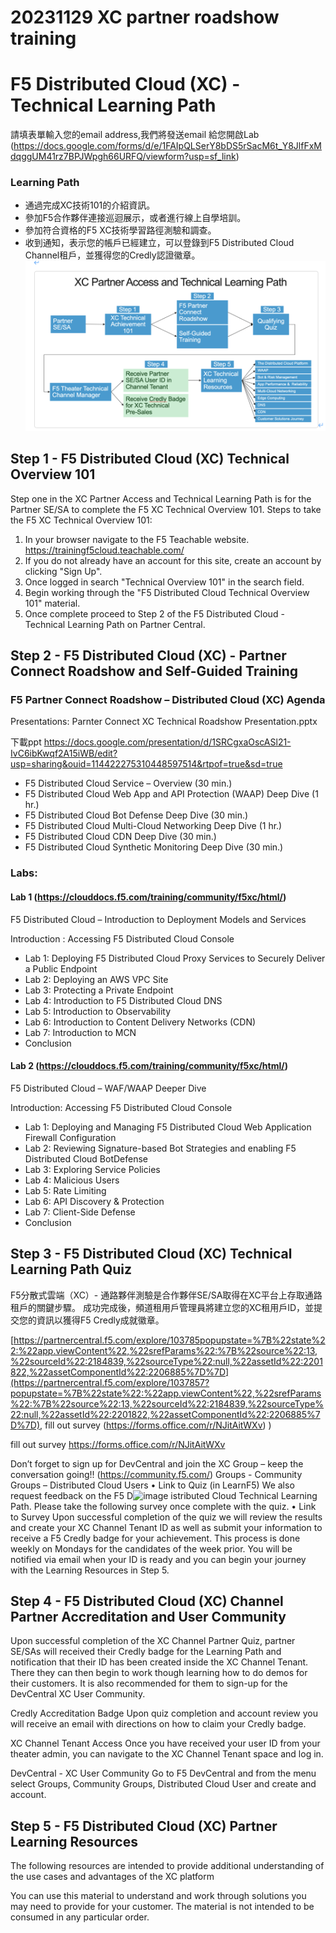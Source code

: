 # 20231129 XC partner roadshow training
# F5 Distributed Cloud (XC) - Technical Learning Path

請填表單輸入您的email address,我們將發送email 給您開啟Lab
(https://docs.google.com/forms/d/e/1FAIpQLSerY8bDS5rSacM6t_Y8JlfFxMdqggUM41rz7BPJWpgh66URFQ/viewform?usp=sf_link)

### Learning Path
- 通過完成XC技術101的介紹資訊。
- 參加F5合作夥伴連接巡迴展示，或者進行線上自學培訓。
- 參加符合資格的F5 XC技術學習路徑測驗和調查。
- 收到通知，表示您的帳戶已經建立，可以登錄到F5 Distributed Cloud Channel租戶，並獲得您的Credly認證徽章。
![3](3.png)
## Step 1 - F5 Distributed Cloud (XC) Technical Overview 101

Step one in the XC Partner Access and Technical Learning Path is for the Partner SE/SA to complete the F5 XC Technical Overview 101.
Steps to take the F5 XC Technical Overview 101:

1.	In your browser navigate to the F5 Teachable website.
   https://trainingf5cloud.teachable.com/
3.	If you do not already have an account for this site, create an account by clicking "Sign Up".
4.	Once logged in search "Technical Overview 101" in the search field.
5.	Begin working through the "F5 Distributed Cloud Technical Overview 101" material.
6.	Once complete proceed to Step 2 of the F5 Distributed Cloud - Technical Learning Path on Partner Central.

## Step 2 - F5 Distributed Cloud (XC) - Partner Connect Roadshow and Self-Guided Training

### F5 Partner Connect Roadshow – Distributed Cloud (XC) Agenda
  
Presentations: Parnter Connect XC Technical Roadshow Presentation.pptx

下載ppt
https://docs.google.com/presentation/d/1SRCgxaOscASl21-IvC6ibKwqf2A15iWB/edit?usp=sharing&ouid=114422275310448597514&rtpof=true&sd=true

- F5 Distributed Cloud Service – Overview (30 min.)
- F5 Distributed Cloud Web App and API Protection (WAAP) Deep Dive (1 hr.)
- F5 Distributed Cloud Bot Defense Deep Dive (30 min.)
- F5 Distributed Cloud Multi-Cloud Networking Deep Dive (1 hr.)
- F5 Distributed Cloud CDN Deep Dive (30 min.)
- F5 Distributed Cloud Synthetic Monitoring Deep Dive (30 min.)
 
### Labs:
 
#### Lab 1 (https://clouddocs.f5.com/training/community/f5xc/html/)
 
F5 Distributed Cloud – Introduction to Deployment Models and Services
                
Introduction : Accessing F5 Distributed Cloud Console
- Lab 1:  Deploying F5 Distributed Cloud Proxy Services to Securely Deliver a Public Endpoint
- Lab 2: Deploying an AWS VPC Site
- Lab 3: Protecting a Private Endpoint
- Lab 4: Introduction to F5 Distributed Cloud DNS
- Lab 5:  Introduction to Observability
- Lab 6: Introduction to Content Delivery Networks (CDN)
- Lab 7: Introduction to MCN
- Conclusion
 
#### Lab 2 (https://clouddocs.f5.com/training/community/f5xc/html/)
 
F5 Distributed Cloud – WAF/WAAP Deeper Dive

Introduction:  Accessing F5 Distributed Cloud Console
- Lab 1:  Deploying and Managing F5 Distributed Cloud Web Application Firewall Configuration
- Lab 2:  Reviewing Signature-based Bot Strategies and enabling F5 Distributed Cloud BotDefense
- Lab 3:  Exploring Service Policies
- Lab 4: Malicious Users
- Lab 5:  Rate Limiting
- Lab 6: API Discovery & Protection
- Lab 7: Client-Side Defense
- Conclusion
 
## Step 3 - F5 Distributed Cloud (XC) Technical Learning Path Quiz

F5分散式雲端（XC）- 通路夥伴測驗是合作夥伴SE/SA取得在XC平台上存取通路租戶的關鍵步驟。 成功完成後，頻道租用戶管理員將建立您的XC租用戶ID，並提交您的資訊以獲得F5 Credly成就徽章。 

[https://partnercentral.f5.com/explore/103785popupstate=%7B%22state%22:%22app.viewContent%22,%22srefParams%22:%7B%22source%22:13,%22sourceId%22:2184839,%22sourceType%22:null,%22assetId%22:2201822,%22assetComponentId%22:2206885%7D%7D](https://partnercentral.f5.com/explore/1037857?popupstate=%7B%22state%22:%22app.viewContent%22,%22srefParams%22:%7B%22source%22:13,%22sourceId%22:2184839,%22sourceType%22:null,%22assetId%22:2201822,%22assetComponentId%22:2206885%7D%7D), fill out survey (https://forms.office.com/r/NJitAitWXv) )

fill out survey 
https://forms.office.com/r/NJitAitWXv

Don’t forget to sign up for DevCentral and join the XC Group – keep the conversation going!! 
(https://community.f5.com/) Groups - Community Groups – Distributed Cloud Users
•	Link to Quiz (in LearnF5)
We also request feedback on the F5 D![image](https://github.com/marschen2007/XC-partner-roadshow/assets/3064170/9e68a7ae-b1ed-4ac6-891d-abae49bf13ae)
istributed Cloud Technical Learning Path. Please take the following survey once complete with the quiz.
•	Link to Survey
Upon successful completion of the quiz we will review the results and create your XC Channel Tenant ID as well as submit your information to receive a F5 Credly badge for your achievement. This process is done weekly on Mondays for the candidates of the week prior. You will be notified via email when your ID is ready and you can begin your journey with the Learning Resources in Step 5.

## Step 4 - F5 Distributed Cloud (XC) Channel Partner Accreditation and User Community

Upon successful completion of the XC Channel Partner Quiz, partner SE/SAs will received their Credly badge for the Learning Path and notification that their ID has been created inside the XC Channel Tenant. There they can then begin to work though learning how to do demos for their customers. It is also recommended for them to sign-up for the DevCentral XC User Community.

Credly Accreditation Badge
Upon quiz completion and account review you will receive an email with directions on how to claim your Credly badge.

XC Channel Tenant Access
Once you have received your user ID from your theater admin, you can navigate to the XC Channel Tenant space and log in.

DevCentral - XC User Community
Go to F5 DevCentral and from the menu select Groups, Community Groups, Distributed Cloud User and create and account.

## Step 5 - F5 Distributed Cloud (XC) Partner Learning Resources

The following resources are intended to provide additional understanding of the use cases and advantages of the XC platform

You can use this material to understand and work through solutions you may need to provide for your customer.  The material is not intended to be consumed in any particular order.

 
 
 
 
